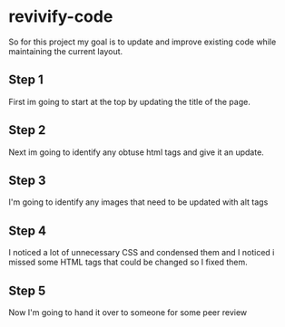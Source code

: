 # revivify-code
  <p>So for this project my goal is to update and improve existing code while maintaining the current layout.</p>

<h2>Step 1</h2>
  <p>First im going to start at the top by updating the title of the page.</p>
  
<h2>Step 2</h2>
  <p>Next im going to identify any obtuse html tags and give it an update.</p>
  
<h2>Step 3</h2>
  <p>I'm going to identify any images that need to be updated with alt tags</p>
  
<h2>Step 4</h2>
  <p>I noticed a lot of unnecessary CSS and condensed them and I noticed i missed some HTML tags that could be changed so I fixed them.</p> 
  
<h2>Step 5</h2>
  <p>Now I'm going to hand it over to someone for some peer review</p>
  

